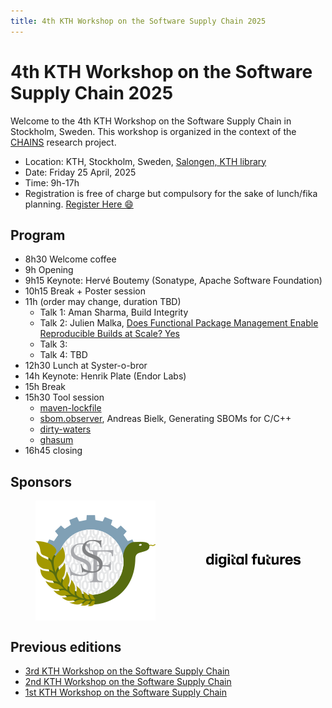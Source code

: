 ```yaml
---
title: 4th KTH Workshop on the Software Supply Chain 2025
---
```


<meta name="og:description" content="KTH hosts the 4th CHAINS workshop where we have conversations about super cool research on software supply chain security and reliability.">
<meta property="og:url" content="https://chains.proj.kth.se/software-supply-chain-workshop-4">
<meta property="og:image" content="https://avatars.githubusercontent.com/u/104410944?s=200&v=4">

# 4th KTH Workshop on the Software Supply Chain 2025

Welcome to the 4th KTH Workshop on the Software Supply Chain in Stockholm, Sweden.
This workshop is organized in the context of the [CHAINS](https://chains.proj.kth.se/) research project.


* Location: KTH, Stockholm, Sweden, [Salongen, KTH library](https://www.kth.se/places/room/id/2ce773d5-3190-4588-8618-27ea2822000b)
* Date: Friday 25 April, 2025
* Time: 9h-17h
* Registration is free of charge but compulsory for the sake of lunch/fika planning. [Register Here 😄](https://www.kth.se/form/678a135a19c08f75a45b7dbd)

## Program

* 8h30 Welcome coffee
* 9h Opening
* 9h15 Keynote: Hervé Boutemy (Sonatype, Apache Software Foundation)
* 10h15 Break + Poster session
* 11h (order may change, duration TBD)
  * Talk 1: Aman Sharma, Build Integrity
  * Talk 2: Julien Malka, [Does Functional Package Management Enable Reproducible Builds at Scale? Yes]([url](https://hal.science/hal-04913007))
  * Talk 3: 
  * Talk 4: TBD
* 12h30 Lunch at Syster-o-bror
* 14h Keynote: Henrik Plate (Endor Labs)
* 15h Break
* 15h30 Tool session
  * [maven-lockfile](https://github.com/chains-project/maven-lockfile/)
  * [sbom.observer](https://sbom.observer/), Andreas Bielk, Generating SBOMs for C/C++ 
  * [dirty-waters](https://github.com/chains-project/dirty-waters)
  * [ghasum](https://github.com/chains-project/ghasum)
* 16h45 closing
  
## Sponsors

<div style="display: flex; justify-content: center;">
<img src="workshop_4_assets/ssf_logo.svg" alt="SSF" style="width: 200; margin: auto;"/>
  <img src="workshop_4_assets/df_logo.png" alt="Digital Futures" style="max-width: 30%; margin: auto;"/> 
</div>

## Previous editions

- [3rd KTH Workshop on the Software Supply Chain](/software-supply-chain-workshop-3.md) 
- [2nd KTH Workshop on the Software Supply Chain](/software-supply-chain-workshop-2.md)
- [1st KTH Workshop on the Software Supply Chain](/software-suppply-chain-workshop-1.md)
